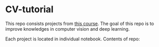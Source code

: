 # CV-tutorial
This repo consists projects from [this course][1]. The goal of this repo is to improve knowledges in computer vision and deep learning. 


Each project is located in individual notebook. Contents of repo:

[1]: https://stepik.org/course/50352/syllabus 
